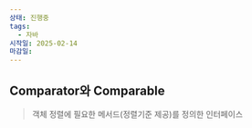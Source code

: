 ```yaml
---
상태: 진행중
tags:
  - 자바
시작일: 2025-02-14
마감일:
---
```

## Comparator와 Comparable
> 객체 정렬에 필요한 메서드(정렬기준 제공)를 정의한 인터페이스

